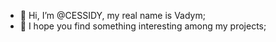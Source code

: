 - 👋 Hi, I’m @CESSIDY, my real name is Vadym;
- 👀 I hope you find something interesting among my projects;

<!---
CESSIDY/CESSIDY is a ✨ special ✨ repository because its `README.md` (this file) appears on your GitHub profile.
You can click the Preview link to take a look at your changes.
--->
